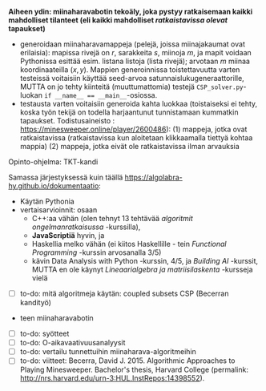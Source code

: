 <b>Aiheen ydin: miinaharavabotin tekoäly, joka pystyy ratkaisemaan kaikki mahdolliset tilanteet (eli kaikki mahdolliset *ratkaistavissa olevat* tapaukset)</b>
- generoidaan miinaharavamappeja (pelejä, joissa miinajakaumat ovat erilaisia): mapissa rivejä on $r$, sarakkeita $s$, miinoja $m$, ja mapit voidaan Pythonissa esittää esim. listana listoja (lista rivejä); arvotaan $m$ miinaa koordinaateilla $(x,y)$. Mappien generoinnissa toistettavuutta varten testeissä voitaisiin käyttää seed-arvoa satunnaislukugeneraattorille, MUTTA on jo tehty kiinteitä (muuttumattomia) testejä `CSP_solver.py`-luokan `if __name__ == __main__`-osiossa.
- testausta varten voitaisiin generoida kahta luokkaa (toistaiseksi ei tehty, koska työn tekijä on todella harjaantunut tunnistamaan kummatkin tapaukset. Todistusaineisto : <a>https://minesweeper.online/player/2600486</a>):
  (1) mappeja, jotka ovat ratkaistavissa (ratkaistavissa kun aloitetaan klikkaamalla tiettyä kohtaa mappia)
  (2) mappeja, jotka eivät ole ratkaistavissa ilman arvauksia

Opinto-ohjelma: TKT-kandi

Samassa järjestyksessä kuin täällä https://algolabra-hy.github.io/dokumentaatio:
- Käytän Pythonia
- vertaisarvioinnit: osaan
  - C++:aa vähän (olen tehnyt 13 tehtävää _algoritmit ongelmanratkaisussa_ -kurssilla),
  - <b>JavaScriptiä</b> hyvin, ja
  - Haskellia melko vähän (ei kiitos Haskellille - tein _Functional Programming_ -kurssin arvosanalla 3/5)
  - kävin Data Analysis with Python -kurssin, 4/5, ja _Building AI_ -kurssit, MUTTA en ole käynyt _Lineaarialgebra ja matriisilaskenta_ -kursseja vielä
- [ ] to-do: mitä algoritmeja käytän: coupled subsets CSP (Becerran kandityö)
- teen miinaharavabotin
- [ ] to-do: syötteet
- [ ] to-do: O-aikavaativuusanalyysit
- [ ] to-do: vertailu tunnettuihin miinaharava-algoritmeihin
- [ ] to-do: viitteet: Becerra, David J. 2015. Algorithmic Approaches to Playing Minesweeper. Bachelor's thesis,
Harvard College (permalink: http://nrs.harvard.edu/urn-3:HUL.InstRepos:14398552).
